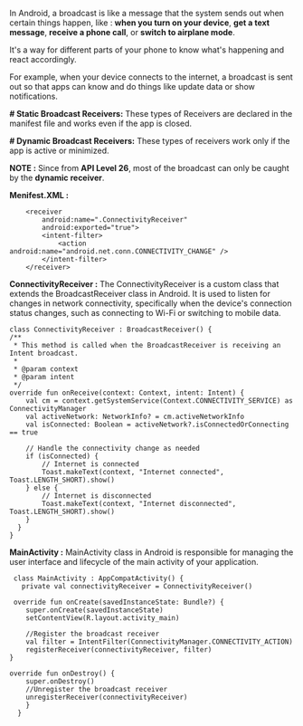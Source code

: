 In Android, a broadcast is like a message that the system sends out when certain things happen, 
like :
**when you turn on your device**,
**get a text message**, 
**receive a phone call**, 
or **switch to airplane mode**. 

It's a way for different parts of your phone to know what's happening and react accordingly. 

For example, when your device connects to the internet, a broadcast is sent out so that apps can know and do things like update data or show notifications.

**# Static Broadcast Receivers:** These types of Receivers are declared in the manifest file and works even if the app is closed.

**# Dynamic Broadcast Receivers:** These types of receivers work only if the app is active or minimized.

**NOTE :** Since from **API Level 26**, most of the broadcast can only be caught by the **dynamic receiver**.

**Menifest.XML :**

        <receiver
            android:name=".ConnectivityReceiver"
            android:exported="true">
            <intent-filter>
                <action android:name="android.net.conn.CONNECTIVITY_CHANGE" />
            </intent-filter>
        </receiver>
        
**ConnectivityReceiver :** The ConnectivityReceiver is a custom class that extends the BroadcastReceiver class in Android. It is used to listen for changes in network connectivity, specifically when the device's connection status changes, such as connecting to Wi-Fi or switching to mobile data.

    class ConnectivityReceiver : BroadcastReceiver() {       
    /**
     * This method is called when the BroadcastReceiver is receiving an Intent broadcast.
     *
     * @param context
     * @param intent
     */
    override fun onReceive(context: Context, intent: Intent) {
        val cm = context.getSystemService(Context.CONNECTIVITY_SERVICE) as ConnectivityManager
        val activeNetwork: NetworkInfo? = cm.activeNetworkInfo
        val isConnected: Boolean = activeNetwork?.isConnectedOrConnecting == true

        // Handle the connectivity change as needed
        if (isConnected) {
            // Internet is connected
            Toast.makeText(context, "Internet connected", Toast.LENGTH_SHORT).show()
        } else {
            // Internet is disconnected
            Toast.makeText(context, "Internet disconnected", Toast.LENGTH_SHORT).show()
        }
      }
    }

**MainActivity :** MainActivity class in Android is responsible for managing the user interface and lifecycle of the main activity of your application.

     class MainActivity : AppCompatActivity() {
       private val connectivityReceiver = ConnectivityReceiver()

     override fun onCreate(savedInstanceState: Bundle?) {
        super.onCreate(savedInstanceState)
        setContentView(R.layout.activity_main)

        //Register the broadcast receiver
        val filter = IntentFilter(ConnectivityManager.CONNECTIVITY_ACTION)
        registerReceiver(connectivityReceiver, filter)
    }

    override fun onDestroy() {
        super.onDestroy()
        //Unregister the broadcast receiver
        unregisterReceiver(connectivityReceiver)
        }
      }
      

